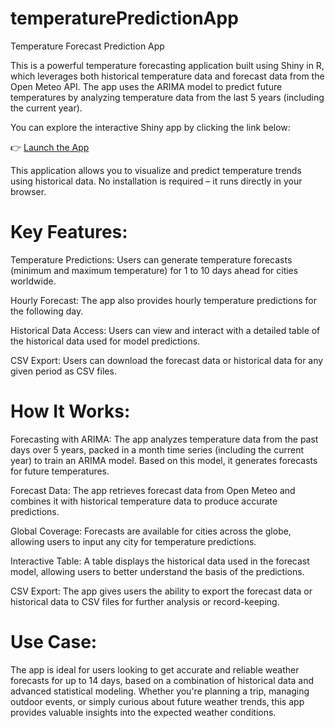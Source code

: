 # temperaturePredictionApp

Temperature Forecast Prediction App 

This is a powerful temperature forecasting application built using Shiny in R, which leverages both historical temperature data and forecast data from the Open Meteo API. The app uses the ARIMA model to predict future temperatures by analyzing temperature data from the last 5 years (including the current year).

You can explore the interactive Shiny app by clicking the link below:

👉 [Launch the App](https://carolineexplores.shinyapps.io/app_r/)

This application allows you to visualize and predict temperature trends using historical data. No installation is required – it runs directly in your browser.

# Key Features:

Temperature Predictions: Users can generate temperature forecasts (minimum and maximum temperature) for 1 to 10 days ahead for cities worldwide.

Hourly Forecast: The app also provides hourly temperature predictions for the following day.

Historical Data Access: Users can view and interact with a detailed table of the historical data used for model predictions.

CSV Export: Users can download the forecast data or historical data for any given period as CSV files.

# How It Works: 
Forecasting with ARIMA: The app analyzes temperature data from the past days over 5 years, packed in a month time series (including the current year) to train an ARIMA model. Based on this model, it generates forecasts for future temperatures.

Forecast Data: The app retrieves forecast data from Open Meteo and combines it with historical temperature data to produce accurate predictions.

Global Coverage: Forecasts are available for cities across the globe, allowing users to input any city for temperature predictions.

Interactive Table: A table displays the historical data used in the forecast model, allowing users to better understand the basis of the predictions.

CSV Export: The app gives users the ability to export the forecast data or historical data to CSV files for further analysis or record-keeping.

# Use Case: 
The app is ideal for users looking to get accurate and reliable weather forecasts for up to 14 days, based on a combination of historical data and advanced statistical modeling. Whether you're planning a trip, managing outdoor events, or simply curious about future weather trends, this app provides valuable insights into the expected weather conditions.
